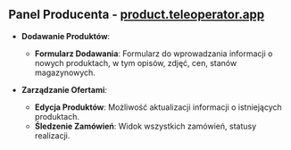 ## Panel Producenta - [product.teleoperator.app](http://product.teleoperator.app)

- **Dodawanie Produktów**:
  - **Formularz Dodawania**: Formularz do wprowadzania informacji o nowych produktach, w tym opisów, zdjęć, cen, stanów magazynowych.

- **Zarządzanie Ofertami**: 
  - **Edycja Produktów**: Możliwość aktualizacji informacji o istniejących produktach.
  - **Śledzenie Zamówień**: Widok wszystkich zamówień, statusy realizacji.

